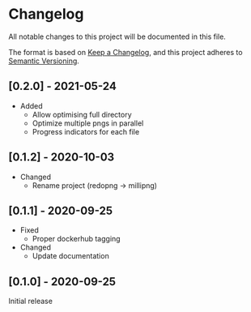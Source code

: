 # Changelog

All notable changes to this project will be documented in this file.

The format is based on [Keep a Changelog](https://keepachangelog.com/en/1.0.0/),
and this project adheres to [Semantic Versioning](https://semver.org/spec/v2.0.0.html).

## \[0.2.0\] - 2021-05-24

- Added
  - Allow optimising full directory
  - Optimize multiple pngs in parallel
  - Progress indicators for each file

## \[0.1.2\] - 2020-10-03

- Changed
  - Rename project (redopng -> millipng)

## \[0.1.1\] - 2020-09-25

- Fixed
  - Proper dockerhub tagging
- Changed
  - Update documentation

## \[0.1.0\] - 2020-09-25

Initial release
